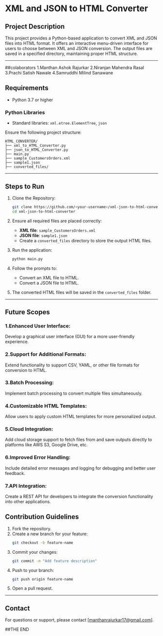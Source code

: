 
# XML and JSON to HTML Converter

## Project Description
This project provides a Python-based application to convert XML and JSON files into HTML format. It offers an interactive menu-driven interface for users to choose between XML and JSON conversion. The output files are saved in a specified directory, maintaining proper HTML structure.

---

##colaborators
1.Manthan Ashok Rajurkar
2.Niranjan Mahendra Rasal
3.Prachi Satish Nawale
4.Samruddhi Milind Sanawane

## Requirements

- Python 3.7 or higher

### Python Libraries
- Standard libraries: `xml.etree.ElementTree`, `json`

Ensure the following project structure:
```
HTML_CONVERTER/
├── xml_to_HTML_Converter.py
├── json_to_HTML_Converter.py
├── main.py
├── sample_CustomersOrders.xml
├── sample1.json
├── converted_files/
```

---

## Steps to Run

1. Clone the Repository:
   ```bash
   git clone https://github.com/<your-username>/xml-json-to-html-converter.git
   cd xml-json-to-html-converter
   ```

2. Ensure all required files are placed correctly:
   - **XML file**: `sample_CustomersOrders.xml`
   - **JSON file**: `sample1.json`
   - Create a `converted_files` directory to store the output HTML files.

3. Run the application:
   ```bash
   python main.py
   ```

4. Follow the prompts to:
   - Convert an XML file to HTML.
   - Convert a JSON file to HTML.

5. The converted HTML files will be saved in the `converted_files` folder.

---

## Future Scopes

### 1.Enhanced User Interface:
   Develop a graphical user interface (GUI) for a more user-friendly experience.

### 2.Support for Additional Formats:
   Extend functionality to support CSV, YAML, or other file formats for conversion to HTML.

### 3.Batch Processing:
   Implement batch processing to convert multiple files simultaneously.

### 4.Customizable HTML Templates:
   Allow users to apply custom HTML templates for more personalized output.

### 5.Cloud Integration:
   Add cloud storage support to fetch files from and save outputs directly to platforms like AWS S3, Google Drive, etc.

### 6.Improved Error Handling:
   Include detailed error messages and logging for debugging and better user feedback.

### 7.API Integration:
   Create a REST API for developers to integrate the conversion functionality into other applications.

## Contribution Guidelines

1. Fork the repository.
2. Create a new branch for your feature:
   ```bash
   git checkout -b feature-name
   ```
3. Commit your changes:
   ```bash
   git commit -m "Add feature description"
   ```
4. Push to your branch:
   ```bash
   git push origin feature-name
   ```
5. Open a pull request.

---

## Contact
For questions or support, please contact [manthanrajurkar17@gmail.com].

##THE END




